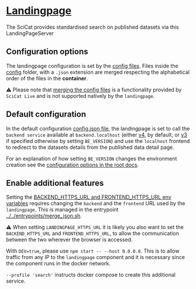 # [Landingpage](https://github.com/SciCatProject/LandingPageServer)

The SciCat provides standardised search on published datasets via this LandingPageServer

## Configuration options

The landingpage configuration is set by the [config files](./config/). Files inside the [config](./config/) folder, with
a `.json` extension are merged respecting the alphabetical order of the files in the **container**.

:warning: Please note that [merging the config files](../../entrypoints/merge_json.sh) is a functionality provided by
`SciCat Live` and is not supported natively by the `landingpage`.

## Default configuration

In the default configuration [config.json file](./config/config.json), the landingpage is set to call the
`backend service` available at `backend.localhost` (either [v4](../backend/services/v4/), by default, or
[v3](../backend/services/v3/) if specified otherwise by setting `BE_VERSION`) and use the `localhost` frontend to
redirect to the datasets details from the published data detail page.

For an explanation of how setting `BE_VERSION` changes the environment creation see the
[configuration options in the root docs](../../README.md#docker-compose-profiles-and-env-variables-configuration-options).

## Enable additional features

Setting the [BACKEND_HTTPS_URL and FRONTEND_HTTPS_URL env variables](../../.env) requires changing the `backend` and the
`frontend` URL used by the `landingpage`. This is managed in the entrypoint
[../../entrypoints/merge_json.sh](../../entrypoints/merge_json.sh).

:warning: When setting `LANDINGPAGE_HTTPS_URL` it is likely you also want to set the `BACKEND_HTTPS_URL` and
`FRONTEND_HTTPS_URL`, to allow the communication between the two wherever the browser is accessed.

With `DEV=true`, please use `npm start -- --host 0.0.0.0`. This is to allow traffic from any IP to the `landingpage`
component and it is necessary since the component runs in the docker network.

`--profile 'search'` instructs docker compose to create this additional service.
